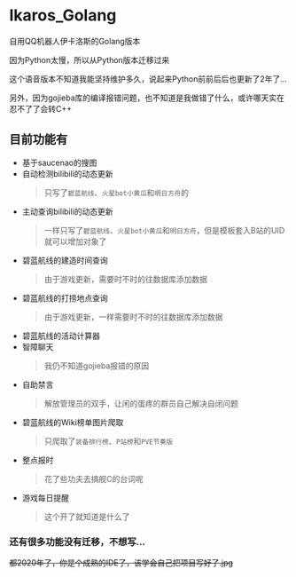 # Ikaros_Golang #
自用QQ机器人伊卡洛斯的Golang版本

因为Python太慢，所以从Python版本迁移过来
  
这个语音版本不知道我能坚持维护多久，说起来Python前前后后也更新了2年了...
   
另外，因为gojieba库的编译报错问题，也不知道是我做错了什么，或许哪天实在忍不了了会转C++

## 目前功能有 ##
* 基于saucenao的搜图
* 自动检测bilibili的动态更新
    > 只写了`碧蓝航线`、`火星bot小黄瓜`和`明日方舟`的
* 主动查询bilibili的动态更新
    > 一样只写了`碧蓝航线`、`火星bot小黄瓜`和`明日方舟`，但是模板套入B站的UID就可以增加对象了
* 碧蓝航线的建造时间查询
    > 由于游戏更新，需要时不时的往数据库添加数据
* 碧蓝航线的打捞地点查询
    > 由于游戏更新，一样需要时不时的往数据库添加数据
* 碧蓝航线的活动计算器
* 智障聊天
    > 我仍不知道gojieba报错的原因
* 自助禁言
    > 解放管理员的双手，让闲的蛋疼的群员自己解决自闭问题
* 碧蓝航线的Wiki榜单图片爬取
    > 只爬取了`装备排行榜`、`P站榜`和`PVE节奏版`
* 整点报时
    > 花了些功夫去搞舰C的台词呢
* 游戏每日提醒
    > 这个开了就知道是什么了

### 还有很多功能没有迁移，不想写... ###
<del>都2020年了，你是个成熟的IDE了，该学会自己把项目写好了.jpg<del>
